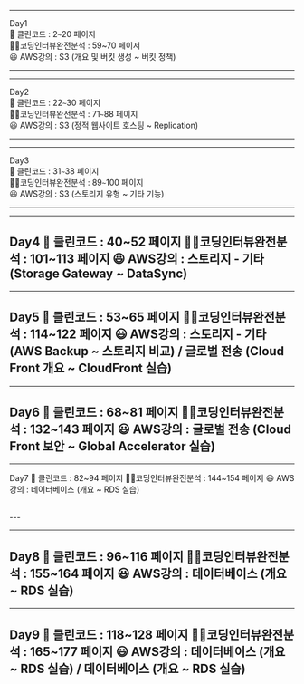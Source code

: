 
-----
Day1 
<br>
📕    클린코드       : 2`~`20 페이지<br>
👨‍💻코딩인터뷰완전분석 : 59~70 페이저<br>
😃    AWS강의       : S3 (개요 및 버킷 생성 ~ 버킷 정책)<br>

-----

-----
Day2
<br>
📕    클린코드       : 22`~`30 페이지 <br>
👨‍💻코딩인터뷰완전분석 : 71`~`88 페이지 <br>
😃    AWS강의       : S3 (정적 웹사이트 호스팅 ~ Replication) <br>

---

---
Day3
<br>
📕    클린코드       : 31`~`38 페이지<br>
👨‍💻코딩인터뷰완전분석 : 89`~`100 페이지<br>
😃    AWS강의       : S3 (스토리지 유형 ~ 기타 기능) <br>

---

---
Day4
📕    클린코드       : 40~52 페이지
👨‍💻코딩인터뷰완전분석 : 101~113 페이지
😃    AWS강의       : 스토리지 - 기타 (Storage Gateway ~ DataSync)
<br>
---

---
Day5
📕    클린코드       : 53~65 페이지
👨‍💻코딩인터뷰완전분석 : 114~122 페이지
😃    AWS강의       : 스토리지 - 기타 (AWS Backup ~ 스토리지 비교) / 글로벌 전송 (Cloud Front 개요 ~ CloudFront 실습)
<br>
---

---
Day6
📕    클린코드       : 68~81 페이지
👨‍💻코딩인터뷰완전분석 : 132~143 페이지
😃    AWS강의       : 글로벌 전송 (Cloud Front 보안 ~ Global Accelerator 실습)
<br>
---

---
Day7
📕    클린코드       : 82~94 페이지
👨‍💻코딩인터뷰완전분석 : 144~154 페이지
😃    AWS강의       : 데이터베이스 (개요 ~ RDS 실습)

<br>
---

---
Day8
📕    클린코드       : 96~116 페이지
👨‍💻코딩인터뷰완전분석 : 155~164 페이지
😃    AWS강의       : 데이터베이스 (개요 ~ RDS 실습)
<br>
---

---
Day9
📕    클린코드       : 118~128 페이지
👨‍💻코딩인터뷰완전분석 : 165~177 페이지
😃    AWS강의       : 데이터베이스 (개요 ~ RDS 실습) / 데이터베이스 (개요 ~ RDS 실습)
<br>
---
